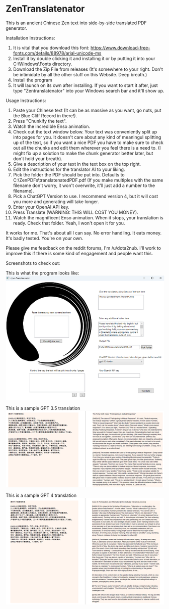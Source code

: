 # ZenTranslatenator

This is an ancient Chinese Zen text into side-by-side translated PDF generator.

Installation Instructions:

1. It is vital that you download this font: https://www.download-free-fonts.com/details/88978/arial-unicode-ms
2. Install it by double clicking it and installing it or by putting it into your C:\Windows\Fonts directory.
3. Download the Zip File from releases (It's somewhere to your right. Don't be intimidate by all the other stuff on this Website. Deep breath.)
4. Install the program
5. It will launch on its own after installing. If you want to start it after, just type "Zentranslatenator" into your Windows search bar and it'll show up.

Usage Instructions: 

1. Paste your Chinese text (It can be as massive as you want, go nuts, put the Blue Cliff Record in there!).
2. Press "Chunkify the text".
3. Watch the incredible Enso animation.
4. Check out the text window below. Your text was conveniently split up into pages for you. It doesn't care about any kind of meaningul splitting up of the text, so if you want a nice PDF you have to make sure to check out all the chunks and edit them wherever you feel there is a need to. (I might fix up a solution to make the chunk generator better later, but don't hold your breath).
5. Give a description of your text in the text box on the top right.
6. Edit the instructions for the translator AI to your liking.
7. Pick the folder the PDF should be put into. Defaults to C:\ZenPDFs\translatenatedPDF.pdf (If you make multiples with the same filename don't worry, it won't overwrite, it'll just add a number to the filename).
8. Pick a ChatGPT Version to use. I recommend version 4, but it will cost you more and generating will take longer.
9. Enter your OpenAI API key.
10. Press Translate (WARNING: THIS WILL COST YOU MONEY).
11. Watch the magnificent Enso animation. When it stops, your translation is ready. Check that folder. Yeah, I won't open it for you.


It works for me. That's about all I can say. No error handling. It eats money. It's badly tested. You're on your own.

Please give me feedback on the reddit forums, I'm /u/dota2nub. I'll work to improve this if there is some kind of engagement and people want this.

Screenshots to check out: 

This is what the program looks like:
![Screenshot](./ZenTranslatenator/Resources/Screenshot.png)

This is a sample GPT 3.5 translation
![GPT 3.5](./ZenTranslatenator/Resources/ScreenshotGPT35.png)

This is a sample GPT 4 translation
![GPT 4](./ZenTranslatenator/Resources/ScreenshotGPT4.png)

